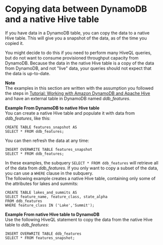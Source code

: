 # Copying data between DynamoDB and a native Hive table<a name="EMRforDynamoDB.CopyingData.NativeHive"></a>

If you have data in a DynamoDB table, you can copy the data to a native Hive table\. This will give you a snapshot of the data, as of the time you copied it\. 

You might decide to do this if you need to perform many HiveQL queries, but do not want to consume provisioned throughput capacity from DynamoDB\. Because the data in the native Hive table is a copy of the data from DynamoDB, and not "live" data, your queries should not expect that the data is up\-to\-date\.

**Note**  
The examples in this section are written with the assumption you followed the steps in [Tutorial: Working with Amazon DynamoDB and Apache Hive](EMRforDynamoDB.Tutorial.md) and have an external table in DynamoDB named *ddb\_features*\. 

**Example From DynamoDB to native Hive table**  
You can create a native Hive table and populate it with data from *ddb\_features*, like this:  

```
CREATE TABLE features_snapshot AS
SELECT * FROM ddb_features;
```
You can then refresh the data at any time:  

```
INSERT OVERWRITE TABLE features_snapshot
SELECT * FROM ddb_features;
```
In these examples, the subquery `SELECT * FROM ddb_features` will retrieve all of the data from *ddb\_features*\. If you only want to copy a subset of the data, you can use a `WHERE` clause in the subquery\.  
The following example creates a native Hive table, containing only some of the attributes for lakes and summits:  

```
CREATE TABLE lakes_and_summits AS
SELECT feature_name, feature_class, state_alpha
FROM ddb_features
WHERE feature_class IN ('Lake','Summit');
```

**Example From native Hive table to DynamoDB**  
Use the following HiveQL statement to copy the data from the native Hive table to *ddb\_features*:  

```
INSERT OVERWRITE TABLE ddb_features
SELECT * FROM features_snapshot;
```
